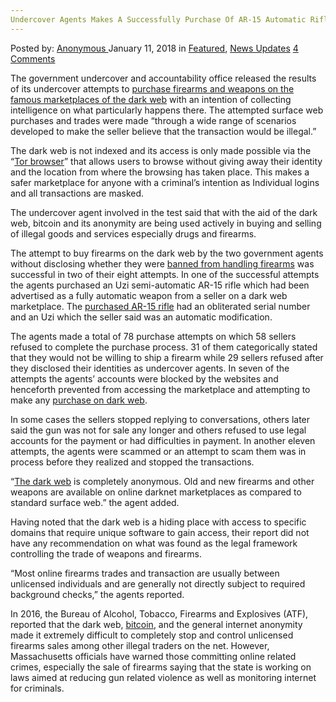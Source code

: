 ```yaml
---
Undercover Agents Makes A Successfully Purchase Of AR-15 Automatic Rifle On Dark Web.
---
```

<article class="post-listing post-24375 post type-post status-publish format-standard has-post-thumbnail hentry 
 tag-agents tag-ar15 tag-automatic tag-dark tag-purchase tag-rifle tag-successfully tag-undercover tag-web">
<div class="post-inner">
<span>Posted by: <a href="https://www.deepdotweb.com/author/anony/" title="">Anonymous </a></span>
<span>January 11, 2018</span>
<span>in <a href="https://www.deepdotweb.com/category/deepdot-news/" rel="category tag">Featured</a>, <a href="https://www.deepdotweb.com/category/news-updates/" rel="category tag">News Updates</a></span>
<span><a href="https://www.deepdotweb.com/2018/01/11/undercover-agents-makes-successfully-purchase-ar-15-automatic-rifle-dark-web/#comments">4 Comments</a></span>


<p>The government undercover and accountability office released the results of its undercover attempts to <a href="https://www.deepdotweb.com/2017/12/25/dublin-man-bought-grenades-darknet-ira/">purchase firearms and weapons on the famous marketplaces of the dark web</a> with an intention of collecting intelligence on what particularly happens there. The attempted surface web purchases and trades were made “through a wide range of scenarios developed to make the seller believe that the transaction would be illegal.”</p>
<p>The dark web is not indexed and its access is only made possible via the “<a href="https://www.deepdotweb.com/2017/12/20/an-overview-of-sniper-attacks-against-the-tor-network/">Tor browser</a>” that allows users to browse without giving away their identity and the location from where the browsing has taken place. This makes a safer marketplace for anyone with a criminal’s intention as Individual logins and all transactions are masked.</p>
<p>The undercover agent involved in the test said that with the aid of the dark web, bitcoin and its anonymity are being used actively in buying and selling of illegal goods and services especially drugs and firearms.</p>
<p>The attempt to buy firearms on the dark web by the two government agents without disclosing whether they were <a href="https://www.deepdotweb.com/2017/12/25/dublin-man-bought-grenades-darknet-ira/">banned from handling firearms</a> was successful in two of their eight attempts. In one of the successful attempts the agents purchased an Uzi semi-automatic AR-15 rifle which had been advertised as a fully automatic weapon from a seller on a dark web marketplace. The <a href="http://wwlp.com/2017/12/21/gao-covert-dark-web-attempts-led-to-ar-15-uzi-purchases/">purchased AR-15 rifle</a> had an obliterated serial number and an Uzi which the seller said was an automatic modification.</p>
<p>The agents made a total of 78 purchase attempts on which 58 sellers refused to complete the purchase process. 31 of them categorically stated that they would not be willing to ship a firearm while 29 sellers refused after they disclosed their identities as undercover agents. In seven of the attempts the agents’ accounts were blocked by the websites and henceforth prevented from accessing the marketplace and attempting to make any <a href="https://www.deepdotweb.com/2017/12/25/man-sentenced-buying-five-glocks-darknet/">purchase on dark web</a>.</p>
<p>In some cases the sellers stopped replying to conversations, others later said the gun was not for sale any longer and others refused to use legal accounts for the payment or had difficulties in payment. In another eleven attempts, the agents were scammed or an attempt to scam them was in process before they realized and stopped the transactions.</p>
<p>“<a href="https://www.deepdotweb.com/2017/12/25/25-12-17-dark-web-cybercrime-roundup/">The dark web</a> is completely anonymous. Old and new firearms and other weapons are available on online darknet marketplaces as compared to standard surface web.” the agent added.</p>
<p>Having noted that the dark web is a hiding place with access to specific domains that require unique software to gain access, their report did not have any recommendation on what was found as the legal framework controlling the trade of weapons and firearms.</p>
<p>“Most online firearms trades and transaction are usually between unlicensed individuals and are generally not directly subject to required background checks,” the agents reported.</p>
<p>In 2016, the Bureau of Alcohol, Tobacco, Firearms and Explosives (ATF), reported that the dark web, <a href="https://www.deepdotweb.com/2017/12/24/bitcoin-news-roundup-24-12-17/">bitcoin</a>, and the general internet anonymity made it extremely difficult to completely stop and control unlicensed firearms sales among other illegal traders on the net. However, Massachusetts officials have warned those committing online related crimes, especially the sale of firearms saying that the state is working on laws aimed at reducing gun related violence as well as monitoring internet for criminals.</p>
</div>
<span style="display:none"><a href="https://www.deepdotweb.com/tag/agents/" rel="tag">agents</a> <a href="https://www.deepdotweb.com/tag/ar15/" rel="tag">ar15</a> <a href="https://www.deepdotweb.com/tag/automatic/" rel="tag">automatic</a> <a href="https://www.deepdotweb.com/tag/dark/" rel="tag">dark</a> <a href="https://www.deepdotweb.com/tag/purchase/" rel="tag">purchase</a> <a href="https://www.deepdotweb.com/tag/rifle/" rel="tag">rifle</a> <a href="https://www.deepdotweb.com/tag/successfully/" rel="tag">successfully</a> <a href="https://www.deepdotweb.com/tag/undercover/" rel="tag">undercover</a> <a href="https://www.deepdotweb.com/tag/web/" rel="tag">web</a></span> <span style="display:none" class="updated">2018-01-11</span>
<div style="display:none" class="vcard author" itemprop="author" itemscope itemtype="http://schema.org/Person"><strong class="fn" itemprop="name"><a href="https://www.deepdotweb.com/author/anony/" title="Posts by Anonymous" rel="author">Anonymous</a></strong></div>
</div>
</article>

